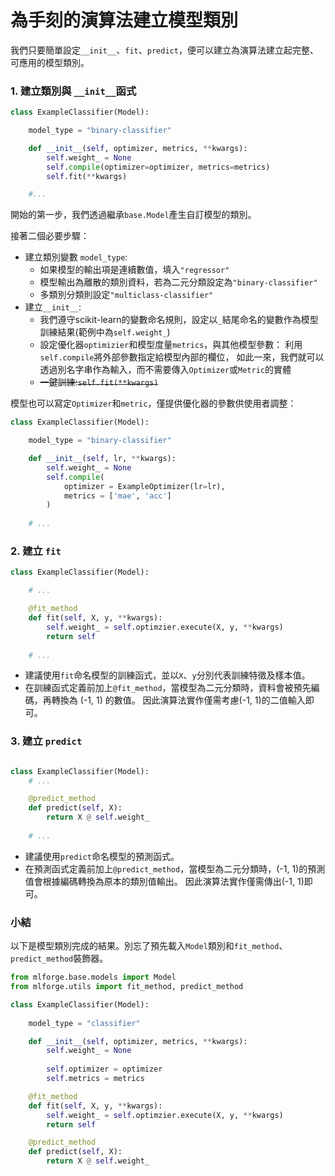 # **為手刻的演算法建立模型類別**

我們只要簡單設定`__init__`、`fit`、`predict`，便可以建立為演算法建立起完整、可應用的模型類別。

### **1. 建立類別與 `__init__`函式**

```python
class ExampleClassifier(Model):

    model_type = "binary-classifier"

    def __init__(self, optimizer, metrics, **kwargs):
        self.weight_ = None
        self.compile(optimizer=optimizer, metrics=metrics)
        self.fit(**kwargs)

    #...
```

開始的第一步，我們透過繼承`base.Model`產生自訂模型的類別。

接著二個必要步驟：

* 建立類別變數 `model_type`:
    * 如果模型的輸出項是連續數值，填入`"regressor"`
    * 模型輸出為離散的類別資料，若為二元分類設定為`"binary-classifier"`
    * 多類別分類則設定`"multiclass-classifier"`
* 建立`__init__`:
    * 我們遵守scikit-learn的變數命名規則，設定以`_`結尾命名的變數作為模型訓練結果(範例中為`self.weight_`)
    * 設定優化器`optimizier`和模型度量`metrics`，與其他模型參數：
        利用`self.compile`將外部參數指定給模型內部的欄位，
        如此一來，我們就可以透過別名字串作為輸入，而不需要傳入`Optimizer`或`Metric`的實體
    * <del>一鍵訓練:`self.fit(**kwargs)`</del>

模型也可以寫定`Optimizer`和`metric`，僅提供優化器的參數供使用者調整：

```python
class ExampleClassifier(Model):

    model_type = "binary-classifier"

    def __init__(self, lr, **kwargs):
        self.weight_ = None
        self.compile(
            optimizer = ExampleOptimizer(lr=lr), 
            metrics = ['mae', 'acc']
        )
    
    # ...

```

### **2. 建立 `fit`**

```python
class ExampleClassifier(Model):

    # ... 

    @fit_method
    def fit(self, X, y, **kwargs):
        self.weight_ = self.optimzier.execute(X, y, **kwargs)
        return self
    
    # ...
```

* 建議使用`fit`命名模型的訓練函式，並以`X`、`y`分別代表訓練特徵及樣本值。
* 在訓練函式定義前加上`@fit_method`，當模型為二元分類時，資料會被預先編碼，再轉換為 (-1, 1) 的數值。
因此演算法實作僅需考慮(-1, 1)的二值輸入即可。

### **3. 建立 `predict`**

```python

class ExampleClassifier(Model):
    # ...

    @predict_method
    def predict(self, X):
        return X @ self.weight_
    
    # ...
```

* 建議使用`predict`命名模型的預測函式。
* 在預測函式定義前加上`@predict_method`，當模型為二元分類時，(-1, 1)的預測值會根據編碼轉換為原本的類別值輸出。
因此演算法實作僅需傳出(-1, 1)即可。


### **小結**

以下是模型類別完成的結果。別忘了預先載入`Model`類別和`fit_method`、`predict_method`裝飾器。

```python
from mlforge.base.models import Model
from mlforge.utils import fit_method, predict_method

class ExampleClassifier(Model):
    
    model_type = "classifier" 

    def __init__(self, optimizer, metrics, **kwargs):
        self.weight_ = None                        
        
        self.optimizer = optimizer
        self.metrics = metrics

    @fit_method
    def fit(self, X, y, **kwargs):
        self.weight_ = self.optimzier.execute(X, y, **kwargs)
        return self

    @predict_method
    def predict(self, X):
        return X @ self.weight_
```